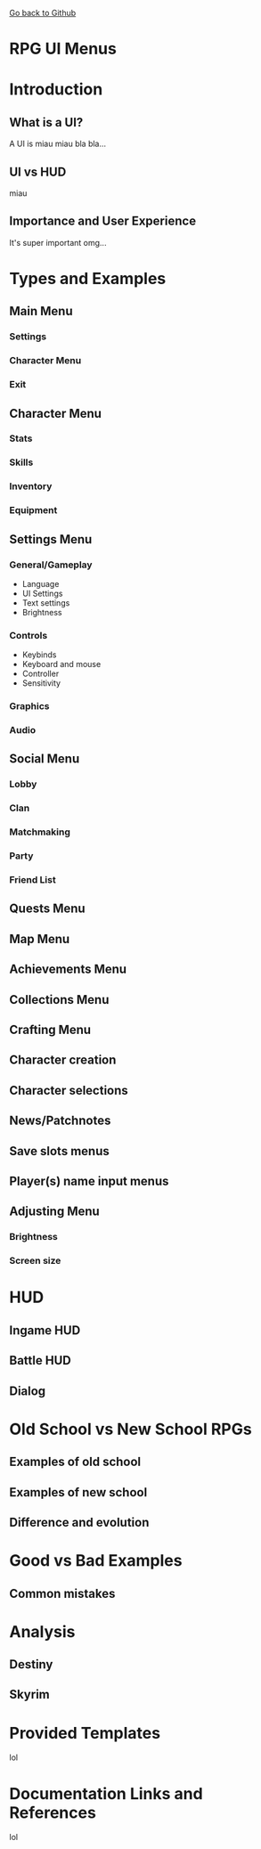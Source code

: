 [Go back to Github](https://github.com/paulahitz8/RPGUIMenus)



# RPG UI Menus
# Introduction
## What is a UI?
A UI is miau miau bla bla...

## UI vs HUD
miau

## Importance and User Experience
It's super important omg...

# Types and Examples
## Main Menu
### Settings
### Character Menu
### Exit

## Character Menu
### Stats
### Skills
### Inventory
### Equipment

## Settings Menu
### General/Gameplay
- Language
- UI Settings
- Text settings
- Brightness
### Controls
- Keybinds
- Keyboard and mouse
- Controller
- Sensitivity

### Graphics
### Audio

## Social Menu
### Lobby
### Clan
### Matchmaking
### Party
### Friend List

## Quests Menu

## Map Menu

## Achievements Menu

## Collections Menu

## Crafting Menu

## Character creation

## Character selections

## News/Patchnotes

## Save slots menus

## Player(s) name input menus

## Adjusting Menu
### Brightness
### Screen size


# HUD
## Ingame HUD
## Battle HUD
## Dialog

# Old School vs New School RPGs
## Examples of old school
## Examples of new school
## Difference and evolution

# Good vs Bad Examples
## Common mistakes

# Analysis
## Destiny
## Skyrim

# Provided Templates
lol

# Documentation Links and References
lol
